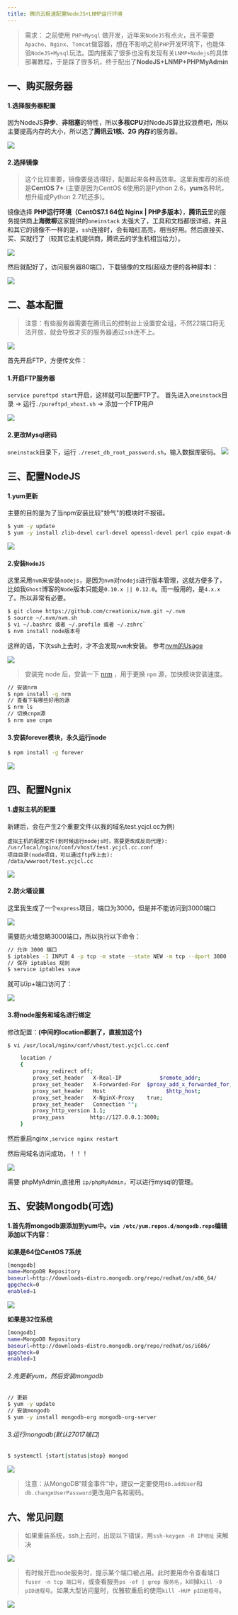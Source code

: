 ```yaml
---
title: 腾讯云极速配置NodeJS+LNMP运行环境
---
```

> 需求： 之前使用 `PHP+Mysql` 做开发，近年来`NodeJS`有点火，且不需要`Apache`、`Nginx`、`Tomcat`做容器，想在不影响之前`PHP`开发环境下，也能体验`NodeJS+Mysql`玩法。国内搜索了很多也没有发现有关`LNMP+Nodejs`的具体部署教程，于是踩了很多坑，终于配出了**NodeJS+LNMP+PHPMyAdmin**

## 一、购买服务器

#### 1.选择服务器配置
因为NodeJS**异步**、**非阻塞**的特性，所以**多核CPU**对NodeJS算比较浪费吧，所以主要提高内存的大小，所以选了**腾讯云1核、2G 内存**的服务器。

![](http://7xi72v.com1.z0.glb.clouddn.com/16-11-4/55884377.jpg)

#### 2.选择镜像
> 这个比较重要，镜像要是选得好，配置起来各种高效率。这里我推荐的系统是**CentOS 7+**  (主要是因为CentOS 6使用的是Python 2.6，**yum**各种坑，想升级成Python 2.7坑还多)。

镜像选择 **PHP运行环境（CentOS7.1 64位 Nginx | PHP多版本）**，**腾讯云**里的服务提供商**上海微柳**这家提供的`oneinstack` 太强大了，工具和文档都很详细，并且和其它的镜像不一样的是，`ssh`连接时，会有暗红高亮，相当好用。然后直接买、买、买就行了（较其它主机提供商，腾讯云的学生机相当给力）。



![](http://7xi72v.com1.z0.glb.clouddn.com/16-11-4/19776864.jpg)




然后就配好了，访问服务器80端口，下载镜像的文档(超级方便的各种脚本)：

![](http://7xi72v.com1.z0.glb.clouddn.com/16-11-4/80203594.jpg)

## 二、基本配置

> 注意：有些服务器需要在腾讯云的控制台上设置安全组，不然22端口将无法开放，就会导致才买的服务器通过`ssh`连不上。

![](http://7xi72v.com1.z0.glb.clouddn.com/17-2-15/53347020-file_1487151858921_15c5a.png)

首先开启FTP，方便传文件：
#### 1.开启FTP服务器
`service pureftpd start`开启，这样就可以配置FTP了。  首先进入`oneinstack`目录 -> 运行`./pureftpd_vhost.sh` -> 添加一个FTP用户

![](http://7xi72v.com1.z0.glb.clouddn.com/16-11-4/72972548.jpg)


#### 2.更改Mysql密码
`oneinstack`目录下，运行 `./reset_db_root_password.sh`，输入数据库密码。
![](http://7xi72v.com1.z0.glb.clouddn.com/16-11-4/68090101.jpg)


## 三、配置NodeJS

#### 1.yum更新

主要的目的是为了当npm安装比较"娇气"的模块时不报错。

```bash
$ yum -y update
$ yum -y install zlib-devel curl-devel openssl-devel perl cpio expat-devel gettext-devel openssl zlib autoconf tk perl-ExtUtils-MakeMaker gcc make gcc-c++ openssl-devel wget
```

![](http://7xi72v.com1.z0.glb.clouddn.com/16-11-4/12134840.jpg)





#### 2.安装`NodeJS`
这里采用`nvm`来安装`nodejs`，是因为`nvm`对`nodejs`进行版本管理，这就方便多了，比如我`Ghost`博客的`Node`版本只能是`0.10.x || 0.12.0`。而一般用的，是`4.x.x`了。所以非常有必要。

```bash
$ git clone https://github.com/creationix/nvm.git ~/.nvm
$ source ~/.nvm/nvm.sh
$ vi ~/.bashrc 或者 ~/.profile 或者 ~/.zshrc`
$ nvm install node版本号
```

这样的话，下次ssh上去时，才不会发现`nvm`未安装。
参考[nvm的Usage](https://github.com/creationix/nvm)

![](http://7xi72v.com1.z0.glb.clouddn.com/16-11-5/30105026.jpg)



> 安装完 node 后，安装一下 [nrm](https://github.com/Pana/nrm) ，用于更换 `npm` 源，加快模块安装速度。

```bash
// 安装nrm
$ npm install -g nrm
// 查看下有哪些好用的源
$ nrm ls
// 切换cnpm源
$ nrm use cnpm
```


#### 3.安装forever模块，永久运行node

```bash
$ npm install -g forever
```
![](http://7xi72v.com1.z0.glb.clouddn.com/16-11-5/60815964.jpg)


## 四、配置Ngnix

#### 1.虚拟主机的配置
新建后，会在产生2个重要文件(以我的域名test.ycjcl.cc为例)

```
虚拟主机的配置文件(到时候运行nodejs时，需要更改成反向代理):             /usr/local/nginx/conf/vhost/test.ycjcl.cc.conf
项目目录(node项目，可以通过ftp传上去):                 /data/wwwroot/test.ycjcl.cc
```

![](http://7xi72v.com1.z0.glb.clouddn.com/16-11-4/56277679.jpg)


#### 2.防火墙设置
这里我生成了一个`express`项目，端口为3000，但是并不能访问到3000端口

![](http://7xi72v.com1.z0.glb.clouddn.com/16-11-5/6929252.jpg)

需要防火墙忽略3000端口，所以执行以下命令：

```bash
// 允许 3000 端口
$ iptables -I INPUT 4 -p tcp -m state --state NEW -m tcp --dport 3000 -j ACCEPT
// 保存 iptables 规则
$ service iptables save
```

就可以ip+端口访问了：

![](http://7xi72v.com1.z0.glb.clouddn.com/16-11-5/9495109.jpg)


#### 3.将node服务和域名进行绑定
修改配置：**(中间的location都删了，直接加这个)**

```bash
$ vi /usr/local/nginx/conf/vhost/test.ycjcl.cc.conf
```

```bash
    location /
    {
        proxy_redirect off;
        proxy_set_header   X-Real-IP            $remote_addr;
        proxy_set_header   X-Forwarded-For  $proxy_add_x_forwarded_for;
        proxy_set_header   Host                   $http_host;
        proxy_set_header   X-NginX-Proxy    true;
        proxy_set_header   Connection "";
        proxy_http_version 1.1;
        proxy_pass        http://127.0.0.1:3000;
    }
```

然后重启nginx ,`service nginx restart`

然后用域名访问成功，！！！

![](http://7xi72v.com1.z0.glb.clouddn.com/16-11-5/58499048.jpg)

需要 phpMyAdmin,直接用 `ip/phpMyAdmin`，可以进行mysql的管理。



## 五、安装Mongodb(可选)
#### 1.首先将mongodb源添加到yum中。`vim /etc/yum.repos.d/mongodb.repo`编辑添加以下内容：

**如果是64位CentOS 7系统**

```bash
[mongodb]
name=MongoDB Repository
baseurl=http://downloads-distro.mongodb.org/repo/redhat/os/x86_64/
gpgcheck=0
enabled=1
```

![](http://7xi72v.com1.z0.glb.clouddn.com/16-8-31/76029784.jpg)

**如果是32位系统**

```bash
[mongodb]
name=MongoDB Repository
baseurl=http://downloads-distro.mongodb.org/repo/redhat/os/i686/
gpgcheck=0
enabled=1
```

###### 2.先更新yum，然后安装mongodb

```bash
// 更新
$ yum -y update
// 安装mongodb
$ yum -y install mongodb-org mongodb-org-server
```

###### 3.运行mongodb(默认27017端口)
```bash
$ systemctl {start|status|stop} mongod
```

![](http://7xi72v.com1.z0.glb.clouddn.com/16-8-31/35405771.jpg)

> 注意：从MongoDB“赎金事件”中，建议一定要使用`db.addUser`和`db.changeUserPassword`更改用户名和密码。

## 六、常见问题

> 如果重装系统，ssh上去时，出现以下错误，用`ssh-keygen -R IP地址` 来解决

![](http://7xi72v.com1.z0.glb.clouddn.com/16-7-22/68866015.jpg)

> 有时候开启node服务时，提示某个端口被占用。此时要用命令查看端口`fuser -n tcp 端口号`，或查看服务`ps -ef | grep 服务名`，kill掉`kill -9 pID进程号`。如果大型访问量时，优雅软重启的使用`kill -HUP pID进程号`。

![](http://7xi72v.com1.z0.glb.clouddn.com/17-2-15/83014875-file_1487151517505_2138.png)
